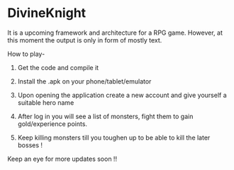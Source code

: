 DivineKnight
============

It is a upcoming framework and architecture for a RPG game. However, at this moment the output is only in form of mostly text.

How to play-

1) Get the code and compile it

2) Install the .apk on your phone/tablet/emulator

2) Upon opening the application create a new account and give yourself a suitable hero name

3) After log in you will see a list of monsters, fight them to gain gold/experience points.

4) Keep killing monsters till you toughen up to be able to kill the later bosses !

Keep an eye for more updates soon !!
